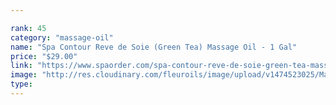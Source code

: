 ```yaml
---

rank: 45 
category: "massage-oil"
name: "Spa Contour Reve de Soie (Green Tea) Massage Oil - 1 Gal"
price: "$29.00"
link: "https://www.spaorder.com/spa-contour-reve-de-soie-green-tea-massage-oil-1-gal/"
image: "http://res.cloudinary.com/fleuroils/image/upload/v1474523025/Massage%20Oil/1_Gal.jpg"
type: 
---
```


